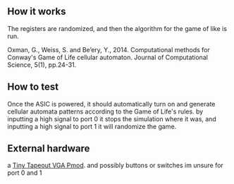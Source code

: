 ## How it works
The registers are randomized, and then the algorithm for the game of like is run.

Oxman, G., Weiss, S. and Be’ery, Y., 2014. Computational methods for Conway's Game of Life cellular automaton. Journal of Computational Science, 5(1), pp.24-31.

## How to test

Once the ASIC is powered, it should automatically turn on and generate cellular automata patterns according to the Game of Life's rules. by inputting a high signal to port 0 it stops the simulation where it was, and inputting a high signal to port 1 it will randomize the game.

## External hardware

a  [Tiny Tapeout VGA Pmod](https://store.tinytapeout.com/products/TinyVGA-Pmod-p678647356). and possibly buttons or switches im unsure for port 0 and 1
